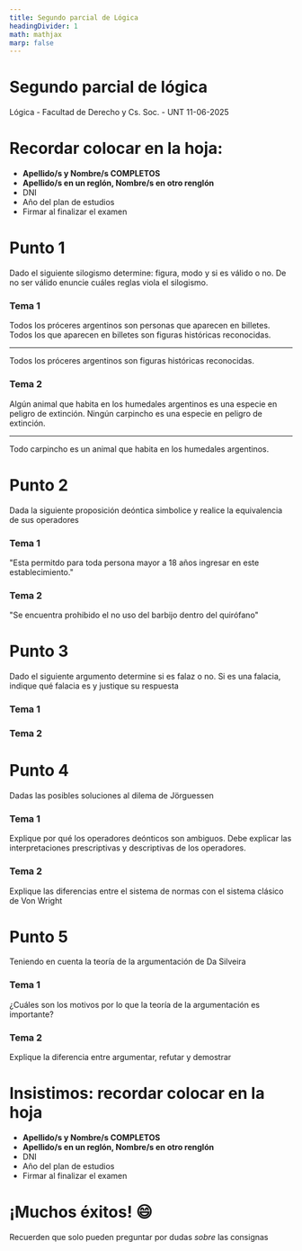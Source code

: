 ```yaml
---
title: Segundo parcial de Lógica
headingDivider: 1
math: mathjax
marp: false
---
```


<!--

-->
# <!--fit--> Segundo parcial de lógica
Lógica - Facultad de Derecho y Cs. Soc. - UNT
11-06-2025

# Recordar colocar en la hoja:

- **Apellido/s y Nombre/s COMPLETOS**
- **Apellido/s en un reglón, Nombre/s en otro renglón**
- DNI
- Año del plan de estudios
- Firmar al finalizar el examen

# Punto 1
Dado el siguiente silogismo determine: figura, modo y si es válido o no.
De no ser válido enuncie cuáles reglas viola el silogismo.

### Tema 1
Todos los próceres argentinos son personas que aparecen en billetes.
Todos los que aparecen en billetes son figuras históricas reconocidas.
<hr>
Todos los próceres argentinos son figuras históricas reconocidas.

### Tema 2
Algún animal que habita en los humedales argentinos es una especie en peligro de extinción.
Ningún carpincho es una especie en peligro de extinción.
<hr>
Todo carpincho es un animal que habita en los humedales argentinos. 

<!--
Para bella vista:

-->

# Punto 2
Dada la siguiente proposición deóntica simbolice y realice la equivalencia de sus operadores

### Tema 1
"Esta permitdo para toda persona mayor a 18 años ingresar en este establecimiento."

### Tema 2
"Se encuentra prohibido el no uso del barbijo dentro del quirófano"

<!--
# Punto 2

### Tema 1


### Tema 2

-->

<!--
Para bella vista:

-->
# Punto 3
Dado el siguiente argumento determine si es falaz o no.
Si es una falacia, indique qué falacia es y justique su respuesta

### Tema 1

### Tema 2

<!--
Para Bella Vista:

-->
# Punto 4
Dadas las posibles soluciones al dilema de Jörguessen

### Tema 1
Explique por qué los operadores deónticos son ambiguos.
Debe explicar las interpretaciones prescriptivas y descriptivas de los operadores.

### Tema 2
Explique las diferencias entre el sistema de normas con el sistema clásico de Von Wright

<!--
-->
# Punto 5
Teniendo en cuenta la teoría de la argumentación de Da Silveira

### Tema 1
¿Cuáles son los motivos por lo que la teoría de la argumentación es importante?

### Tema 2
Explique la diferencia entre argumentar, refutar y demostrar

<!--  
Bella vista:

-->

# Insistimos: recordar colocar en la hoja

- **Apellido/s y Nombre/s COMPLETOS**
- **Apellido/s en un reglón, Nombre/s en otro renglón**
- DNI
- Año del plan de estudios
- Firmar al finalizar el examen

# <!--fit--> ¡Muchos éxitos! 😄
Recuerden que solo pueden preguntar por dudas *sobre* las consignas 
